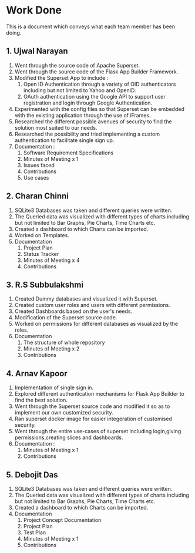 # Work Done

This is a document which conveys what each team member has been doing.

## 1. Ujwal Narayan

1. Went through the source code of Apache Superset.
2. Went through the source code of the Flask App Builder Framework.
3. Modified the Superset App to include :
   1. Open ID Authentication through a variety of OID authenticators including but not limited to Yahoo and OpenID.
   2. OAuth authentication using the Google API to support user registration and login through Google Authentication.
4. Experimented with the config files so that Superset can be embedded with the existing application through the use of iFrames.
5. Researched the different possible avenues of security to find the solution most suited to our needs.
6. Researched the possibility and tried implementing a custom authentication to facilitate single sign up.
7. Documentation :
    1. Software Requirement Specifications
    2. Minutes of Meeting x 1
    3. Issues faced
    4. Contributions
    5. Use cases


## 2. Charan Chinni

1. SQLite3 Databases was taken and different queries were written.
2. The Queried data was visualized with different types of charts including but not limited to Bar Graphs, Pie Charts, Time Charts etc.
3. Created a dashboard to which Charts can be imported.
4. Worked on Templates.
5. Documentation
    1. Project Plan
    2. Status Tracker
    3. Minutes of Meeting x 4
    4. Contributions

## 3. R.S Subbulakshmi

1. Created Dummy databases and visualized it with Superset.
2. Created custom user roles and users with different permissions.
3. Created Dashboards based on the user's needs.
4. Modification of the Superset source code.
5. Worked on permissions for different databases as visualized by the roles.
6. Documentation
    1. The structure of whole repository 
    2. Minutes of Meeting x 2
    3. Contributions

## 4. Arnav Kapoor

1. Implementation of single sign in.
2. Explored different authentication mechanisms for Flask App Builder to find the best solution.
3. Went through the Superset source code and modified it so as to implement our own customized security.
4. Ran superset docker image for easier integeration of customised security.
5. Went through the entire use-cases of superset including login,giving permissions,creating slices and dashboards. 
6. Documentation :
    1. Minutes of Meeting x 1
    2. Contributions

## 5. Debojit Das

1. SQLite3 Databases was taken and different queries were written.
2. The Queried data was visualized with different types of charts including but not limited to Bar Graphs, Pie Charts, Time Charts etc.
3. Created a dashboard to which Charts can be imported.
4. Documentation
    1. Project Concept Documentation
    2. Project Plan
    3. Test Plan
    4. Minutes of Meeting x 1
    5. Contributions

